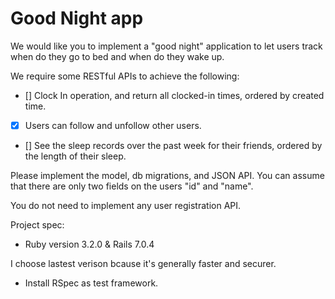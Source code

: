 # Good Night app

We would like you to implement a "good night" application to let users track when do they go to bed and when do they wake up.

We require some RESTful APIs to achieve the following:

- [] Clock In operation, and return all clocked-in times, ordered by created time.
- [x] Users can follow and unfollow other users.
- [] See the sleep records over the past week for their friends, ordered by the length of their sleep.

Please implement the model, db migrations, and JSON API.
You can assume that there are only two fields on the users "id" and "name".

You do not need to implement any user registration API.

Project spec:

* Ruby version 3.2.0 & Rails 7.0.4

I choose lastest verison bcause it's generally faster and securer.

* Install RSpec as test framework.